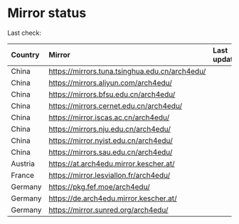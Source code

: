 <script src="./time.js"></script>
# Mirror status
Last check: <script type="text/javascript">localize(1703233314.4301116);</script>

|Country|Mirror|Last update|
|:------|:-----|:----------|
|China|https://mirrors.tuna.tsinghua.edu.cn/arch4edu/|<script type="text/javascript">localize(1703183452);</script>|
|China|https://mirrors.aliyun.com/arch4edu/|<script type="text/javascript">localize(1703183452);</script>|
|China|https://mirrors.bfsu.edu.cn/arch4edu/|<script type="text/javascript">localize(1703183452);</script>|
|China|https://mirrors.cernet.edu.cn/arch4edu/|<script type="text/javascript">localize(1703183452);</script>|
|China|https://mirror.iscas.ac.cn/arch4edu/|<script type="text/javascript">localize(1703183452);</script>|
|China|https://mirrors.nju.edu.cn/arch4edu/|<script type="text/javascript">localize(1703183452);</script>|
|China|https://mirror.nyist.edu.cn/arch4edu/|<script type="text/javascript">localize(1703183452);</script>|
|China|https://mirrors.sau.edu.cn/arch4edu/|<script type="text/javascript">localize(1703183452);</script>|
|Austria|https://at.arch4edu.mirror.kescher.at/|<script type="text/javascript">localize(1703226817);</script>|
|France|https://mirror.lesviallon.fr/arch4edu/|<script type="text/javascript">localize(1703183452);</script>|
|Germany|https://pkg.fef.moe/arch4edu/|<script type="text/javascript">localize(1703226817);</script>|
|Germany|https://de.arch4edu.mirror.kescher.at/|<script type="text/javascript">localize(1703226817);</script>|
|Germany|https://mirror.sunred.org/arch4edu/|<script type="text/javascript">localize(1703226817);</script>|

<script src="./tablefilter/tablefilter.js"></script>
<script src="./table.js"></script>